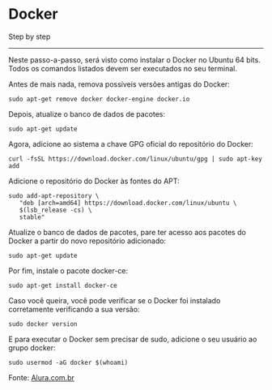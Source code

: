 # Docker
Step by step
________________________
Neste passo-a-passo, será visto como instalar o Docker no Ubuntu 64 bits. Todos os comandos listados devem ser executados no seu terminal.

Antes de mais nada, remova possíveis versões antigas do Docker:

```
sudo apt-get remove docker docker-engine docker.io
```
Depois, atualize o banco de dados de pacotes:
```
sudo apt-get update
```
Agora, adicione ao sistema a chave GPG oficial do repositório do Docker:
```
curl -fsSL https://download.docker.com/linux/ubuntu/gpg | sudo apt-key add 
```
Adicione o repositório do Docker às fontes do APT:
```
sudo add-apt-repository \
   "deb [arch=amd64] https://download.docker.com/linux/ubuntu \
   $(lsb_release -cs) \
   stable"
   ```
Atualize o banco de dados de pacotes, pare ter acesso aos pacotes do Docker a partir do novo repositório adicionado:
```
sudo apt-get update
```
Por fim, instale o pacote docker-ce:
```
sudo apt-get install docker-ce
```
Caso você queira, você pode verificar se o Docker foi instalado corretamente verificando a sua versão:
```
sudo docker version
```
E para executar o Docker sem precisar de sudo, adicione o seu usuário ao grupo docker:
```
sudo usermod -aG docker $(whoami)
```

Fonte: [Alura.com.br](https://cursos.alura.com.br/course/docker-e-docker-compose/task/28593)
